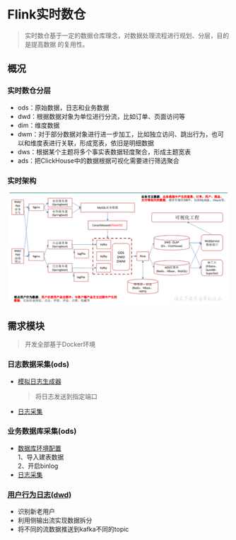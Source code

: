 # Flink实时数仓
> 实时数仓基于一定的数据仓库理念，对数据处理流程进行规划、分层，目的是提高数据
的复用性。

## 概况

### 实时数仓分层

- ods：原始数据，日志和业务数据
- dwd：根据数据对象为单位进行分流，比如订单、页面访问等
- dim：维度数据
- dwm：对于部分数据对象进行进一步加工，比如独立访问、跳出行为，也可以和维度表进行关联，形成宽表，依旧是明细数据
- dws：根据某个主题将多个事实表数据轻度聚合，形成主题宽表
- ads：把ClickHouse中的数据根据可视化需要进行筛选聚合

### 实时架构
![实时架构](images/jiagou.png)

## 需求模块
> 开发全部基于Docker环境

### 日志数据采集(ods)

- [模拟日志生成器](source/mock_behavior)
  > 将日志发送到指定端口

- [日志采集](FlinkGmall2021/gmall-logger)

### 业务数据库采集(ods)

- [数据库环境配置](util/mysql)  
  1、导入建表数据  
  2、开启binlog
- [日志采集](FlinkGmall2021/gmall-flink-cdc)

### [用户行为日志(dwd)](FlinkGmall2021/gmall-realtime/src/main/scala/com/flink/app/dwd/BaseLogApp.scala)
- 识别新老用户
- 利用侧输出流实现数据拆分
- 将不同的流数据推送到kafka不同的topic


